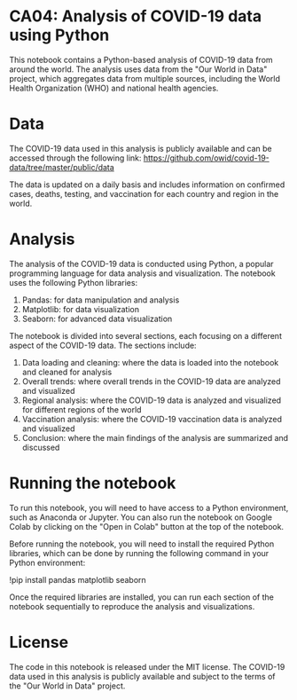 # CA04: Analysis of COVID-19 data using Python

This notebook contains a Python-based analysis of COVID-19 data from around the world. The analysis uses data from the "Our World in Data" project, which aggregates data from multiple sources, including the World Health Organization (WHO) and national health agencies.

# Data
The COVID-19 data used in this analysis is publicly available and can be accessed through the following link: https://github.com/owid/covid-19-data/tree/master/public/data

The data is updated on a daily basis and includes information on confirmed cases, deaths, testing, and vaccination for each country and region in the world.

# Analysis
The analysis of the COVID-19 data is conducted using Python, a popular programming language for data analysis and visualization. The notebook uses the following Python libraries:

1. Pandas: for data manipulation and analysis
2. Matplotlib: for data visualization
3. Seaborn: for advanced data visualization

The notebook is divided into several sections, each focusing on a different aspect of the COVID-19 data. The sections include:

1. Data loading and cleaning: where the data is loaded into the notebook and cleaned for analysis
2. Overall trends: where overall trends in the COVID-19 data are analyzed and visualized
3. Regional analysis: where the COVID-19 data is analyzed and visualized for different regions of the world
4. Vaccination analysis: where the COVID-19 vaccination data is analyzed and visualized
5. Conclusion: where the main findings of the analysis are summarized and discussed

# Running the notebook
To run this notebook, you will need to have access to a Python environment, such as Anaconda or Jupyter. You can also run the notebook on Google Colab by clicking on the "Open in Colab" button at the top of the notebook.

Before running the notebook, you will need to install the required Python libraries, which can be done by running the following command in your Python environment:

!pip install pandas matplotlib seaborn

Once the required libraries are installed, you can run each section of the notebook sequentially to reproduce the analysis and visualizations.

# License
The code in this notebook is released under the MIT license. The COVID-19 data used in this analysis is publicly available and subject to the terms of the "Our World in Data" project.
